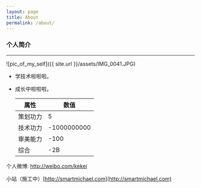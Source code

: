 ```yaml
---
layout: page
title: About
permalink: /about/
---
```



### 个人简介
---------------

![pic_of_my_self]({{ site.url }}/assets/IMG_0041.JPG)

* 学技术啦啦啦。
* 成长中啦啦啦。


	属性|数值
	---|---
	策划功力|5
	技术功力|-1000000000
	审美能力|-100
	综合|-2B
	
	
个人微博: <http://weibo.com/kekei>

小站（施工中）[http://smartmichael.com](http://smartmichael.com)
